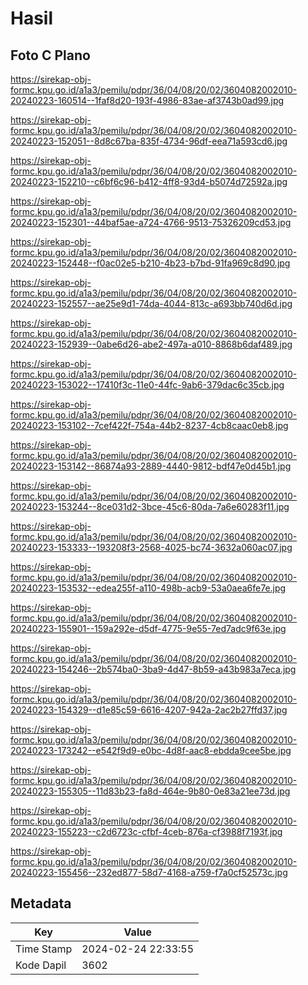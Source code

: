 # Hasil

## Foto C Plano

https://sirekap-obj-formc.kpu.go.id/a1a3/pemilu/pdpr/36/04/08/20/02/3604082002010-20240223-160514--1faf8d20-193f-4986-83ae-af3743b0ad99.jpg

https://sirekap-obj-formc.kpu.go.id/a1a3/pemilu/pdpr/36/04/08/20/02/3604082002010-20240223-152051--8d8c67ba-835f-4734-96df-eea71a593cd6.jpg

https://sirekap-obj-formc.kpu.go.id/a1a3/pemilu/pdpr/36/04/08/20/02/3604082002010-20240223-152210--c6bf6c96-b412-4ff8-93d4-b5074d72592a.jpg

https://sirekap-obj-formc.kpu.go.id/a1a3/pemilu/pdpr/36/04/08/20/02/3604082002010-20240223-152301--44baf5ae-a724-4766-9513-75326209cd53.jpg

https://sirekap-obj-formc.kpu.go.id/a1a3/pemilu/pdpr/36/04/08/20/02/3604082002010-20240223-152448--f0ac02e5-b210-4b23-b7bd-91fa969c8d90.jpg

https://sirekap-obj-formc.kpu.go.id/a1a3/pemilu/pdpr/36/04/08/20/02/3604082002010-20240223-152557--ae25e9d1-74da-4044-813c-a693bb740d6d.jpg

https://sirekap-obj-formc.kpu.go.id/a1a3/pemilu/pdpr/36/04/08/20/02/3604082002010-20240223-152939--0abe6d26-abe2-497a-a010-8868b6daf489.jpg

https://sirekap-obj-formc.kpu.go.id/a1a3/pemilu/pdpr/36/04/08/20/02/3604082002010-20240223-153022--17410f3c-11e0-44fc-9ab6-379dac6c35cb.jpg

https://sirekap-obj-formc.kpu.go.id/a1a3/pemilu/pdpr/36/04/08/20/02/3604082002010-20240223-153102--7cef422f-754a-44b2-8237-4cb8caac0eb8.jpg

https://sirekap-obj-formc.kpu.go.id/a1a3/pemilu/pdpr/36/04/08/20/02/3604082002010-20240223-153142--86874a93-2889-4440-9812-bdf47e0d45b1.jpg

https://sirekap-obj-formc.kpu.go.id/a1a3/pemilu/pdpr/36/04/08/20/02/3604082002010-20240223-153244--8ce031d2-3bce-45c6-80da-7a6e60283f11.jpg

https://sirekap-obj-formc.kpu.go.id/a1a3/pemilu/pdpr/36/04/08/20/02/3604082002010-20240223-153333--193208f3-2568-4025-bc74-3632a060ac07.jpg

https://sirekap-obj-formc.kpu.go.id/a1a3/pemilu/pdpr/36/04/08/20/02/3604082002010-20240223-153532--edea255f-a110-498b-acb9-53a0aea6fe7e.jpg

https://sirekap-obj-formc.kpu.go.id/a1a3/pemilu/pdpr/36/04/08/20/02/3604082002010-20240223-155901--159a292e-d5df-4775-9e55-7ed7adc9f63e.jpg

https://sirekap-obj-formc.kpu.go.id/a1a3/pemilu/pdpr/36/04/08/20/02/3604082002010-20240223-154246--2b574ba0-3ba9-4d47-8b59-a43b983a7eca.jpg

https://sirekap-obj-formc.kpu.go.id/a1a3/pemilu/pdpr/36/04/08/20/02/3604082002010-20240223-154329--d1e85c59-6616-4207-942a-2ac2b27ffd37.jpg

https://sirekap-obj-formc.kpu.go.id/a1a3/pemilu/pdpr/36/04/08/20/02/3604082002010-20240223-173242--e542f9d9-e0bc-4d8f-aac8-ebdda9cee5be.jpg

https://sirekap-obj-formc.kpu.go.id/a1a3/pemilu/pdpr/36/04/08/20/02/3604082002010-20240223-155305--11d83b23-fa8d-464e-9b80-0e83a21ee73d.jpg

https://sirekap-obj-formc.kpu.go.id/a1a3/pemilu/pdpr/36/04/08/20/02/3604082002010-20240223-155223--c2d6723c-cfbf-4ceb-876a-cf3988f7193f.jpg

https://sirekap-obj-formc.kpu.go.id/a1a3/pemilu/pdpr/36/04/08/20/02/3604082002010-20240223-155456--232ed877-58d7-4168-a759-f7a0cf52573c.jpg


## Metadata

| Key        | Value               |
| ---------- | ------------------- |
| Time Stamp | 2024-02-24 22:33:55 |
| Kode Dapil | 3602                |




